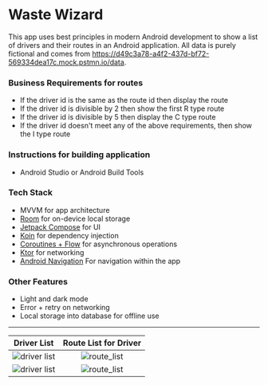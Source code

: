 # Waste Wizard

This app uses best principles in modern Android development to show a list of drivers and their
routes in an Android application. All data is purely fictional and comes
from https://d49c3a78-a4f2-437d-bf72-569334dea17c.mock.pstmn.io/data.

### Business Requirements for routes

- If the driver id is the same as the route id then display the route
- If the driver id is divisible by 2 then show the first R type route
- If the driver id is divisible by 5 then display the C type route
- If the driver id doesn't meet any of the above requirements, then show the I type route

### Instructions for building application

- Android Studio or Android Build Tools

### Tech Stack

- MVVM for app architecture
- [Room](https://developer.android.com/training/data-storage/room) for on-device local storage
- [Jetpack Compose](https://developer.android.com/jetpack/compose) for UI
- [Koin](https://insert-koin.io/) for dependency injection
- [Coroutines + Flow](https://kotlinlang.org/docs/coroutines-overview.html) for asynchronous
  operations
- [Ktor](https://ktor.io/) for networking
- [Android Navigation](https://developer.android.com/jetpack/androidx/releases/navigation) For
  navigation within the app

### Other Features

- Light and dark mode
- Error + retry on networking
- Local storage into database for offline use

---

|                   Driver List                   |             Route List for Driver              | 
|:-----------------------------------------------:|:----------------------------------------------:|
| ![driver list](https://i.imgur.com/wuuZ71C.png) | ![route_list](https://i.imgur.com/ohi8JnM.png) |
| ![driver list](https://i.imgur.com/Rw1Hpq2.png) | ![route_list](https://i.imgur.com/A9cU6q6.png) |
